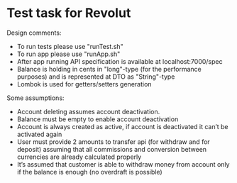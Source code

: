 # Test task for Revolut

Design comments:
- To run tests please use "runTest.sh"
- To run app please use "runApp.sh"
- After app running API specification is available at localhost:7000/spec
- Balance is holding in cents in "long"-type (for the performance purposes) and is represented at DTO as "String"-type
- Lombok is used for getters/setters generation

Some assumptions:
- Account deleting assumes account deactivation. 
- Balance must be empty to enable account deactivation
- Account is always created as active, if account is deactivated  it can’t be activated again
- User must provide 2 amounts to transfer api (for withdraw and for deposit) assuming that all 
commissions and conversion between currencies are already calculated properly
- It’s assumed that customer is able to withdraw money from account only if the balance is enough (no overdraft is possible)